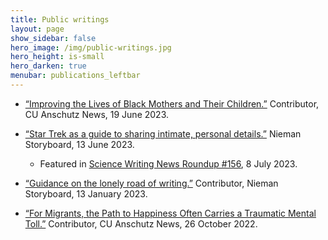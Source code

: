 ```yaml
---
title: Public writings
layout: page
show_sidebar: false
hero_image: /img/public-writings.jpg
hero_height: is-small
hero_darken: true
menubar: publications_leftbar
---
```


* [“Improving the Lives of Black Mothers and Their Children.”](https://news.cuanschutz.edu/news-stories/improving-the-lives-of-black-mothers-and-their-children) Contributor, CU Anschutz News, 19 June 2023.

* [“Star Trek as a guide to sharing intimate, personal details.”](https://niemanstoryboard.org/stories/star-trek-as-a-guide-to-sharing-intimate-personal-details/) Nieman Storyboard, 13 June 2023.
    - Featured in [Science Writing News Roundup #156](https://sciencewriting.substack.com/p/science-writing-news-roundup-156), 8 July 2023. 

* [“Guidance on the lonely road of writing.”](https://niemanstoryboard.org/stories/writing-workshop-freewriting-narrative-nonfiction/) Contributor, Nieman Storyboard, 13 January 2023.

* [“For Migrants, the Path to Happiness Often Carries a Traumatic Mental Toll.”](https://news.cuanschutz.edu/news-stories/for-migrants-the-path-to-happiness-carries-a-traumatic-mental-toll) Contributor, CU Anschutz News, 26 October 2022. 
